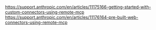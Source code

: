 https://support.anthropic.com/en/articles/11175166-getting-started-with-custom-connectors-using-remote-mcp
https://support.anthropic.com/en/articles/11176164-pre-built-web-connectors-using-remote-mcp

